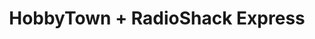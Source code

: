 ---
title: "HobbyTown + RadioShack Express"
url: /fredericksburg/hobbytown-radioshack-express/
shop: electronics
---